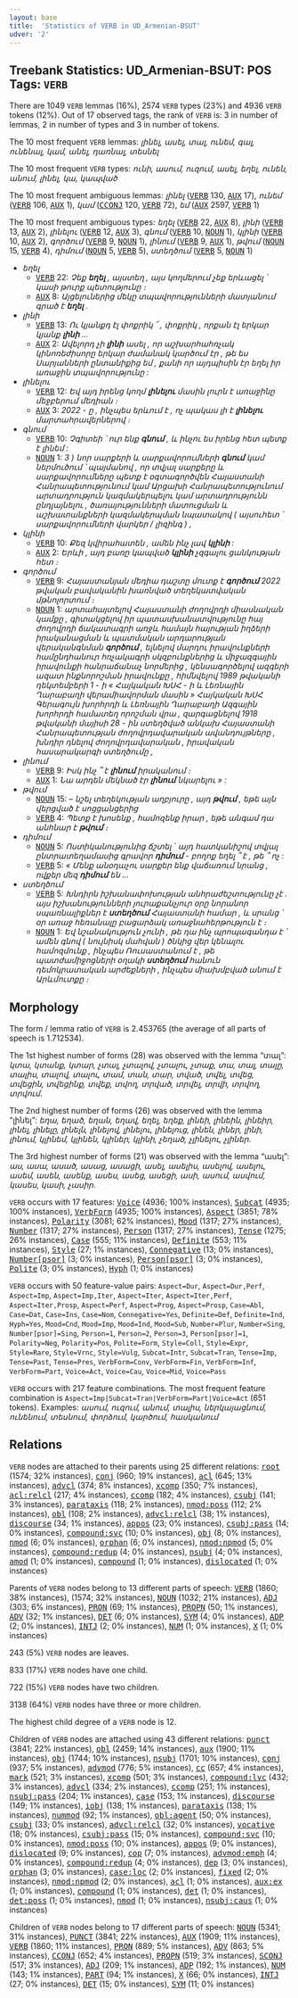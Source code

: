 ```yaml
---
layout: base
title:  'Statistics of VERB in UD_Armenian-BSUT'
udver: '2'
---
```


## Treebank Statistics: UD_Armenian-BSUT: POS Tags: `VERB`

There are 1049 `VERB` lemmas (16%), 2574 `VERB` types (23%) and 4936 `VERB` tokens (12%).
Out of 17 observed tags, the rank of `VERB` is: 3 in number of lemmas, 2 in number of types and 3 in number of tokens.

The 10 most frequent `VERB` lemmas: <em>լինել, ասել, տալ, ունեմ, գալ, ունենալ, կամ, անել, դառնալ, տեսնել</em>

The 10 most frequent `VERB` types:  <em>ունի, ասում, ուզում, ասել, եղել, ունեն, անում, լինել, կա, կապված</em>

The 10 most frequent ambiguous lemmas: <em>լինել</em> (<tt><a href="hy_bsut-pos-VERB.html">VERB</a></tt> 130, <tt><a href="hy_bsut-pos-AUX.html">AUX</a></tt> 17), <em>ունեմ</em> (<tt><a href="hy_bsut-pos-VERB.html">VERB</a></tt> 106, <tt><a href="hy_bsut-pos-AUX.html">AUX</a></tt> 1), <em>կամ</em> (<tt><a href="hy_bsut-pos-CCONJ.html">CCONJ</a></tt> 120, <tt><a href="hy_bsut-pos-VERB.html">VERB</a></tt> 72), <em>եմ</em> (<tt><a href="hy_bsut-pos-AUX.html">AUX</a></tt> 2597, <tt><a href="hy_bsut-pos-VERB.html">VERB</a></tt> 1)

The 10 most frequent ambiguous types:  <em>եղել</em> (<tt><a href="hy_bsut-pos-VERB.html">VERB</a></tt> 22, <tt><a href="hy_bsut-pos-AUX.html">AUX</a></tt> 8), <em>լինի</em> (<tt><a href="hy_bsut-pos-VERB.html">VERB</a></tt> 13, <tt><a href="hy_bsut-pos-AUX.html">AUX</a></tt> 2), <em>լինելու</em> (<tt><a href="hy_bsut-pos-VERB.html">VERB</a></tt> 12, <tt><a href="hy_bsut-pos-AUX.html">AUX</a></tt> 3), <em>գնում</em> (<tt><a href="hy_bsut-pos-VERB.html">VERB</a></tt> 10, <tt><a href="hy_bsut-pos-NOUN.html">NOUN</a></tt> 1), <em>կլինի</em> (<tt><a href="hy_bsut-pos-VERB.html">VERB</a></tt> 10, <tt><a href="hy_bsut-pos-AUX.html">AUX</a></tt> 2), <em>գործում</em> (<tt><a href="hy_bsut-pos-VERB.html">VERB</a></tt> 9, <tt><a href="hy_bsut-pos-NOUN.html">NOUN</a></tt> 1), <em>լինում</em> (<tt><a href="hy_bsut-pos-VERB.html">VERB</a></tt> 9, <tt><a href="hy_bsut-pos-AUX.html">AUX</a></tt> 1), <em>թվում</em> (<tt><a href="hy_bsut-pos-NOUN.html">NOUN</a></tt> 15, <tt><a href="hy_bsut-pos-VERB.html">VERB</a></tt> 4), <em>դիմում</em> (<tt><a href="hy_bsut-pos-NOUN.html">NOUN</a></tt> 5, <tt><a href="hy_bsut-pos-VERB.html">VERB</a></tt> 5), <em>ստեղծում</em> (<tt><a href="hy_bsut-pos-VERB.html">VERB</a></tt> 5, <tt><a href="hy_bsut-pos-NOUN.html">NOUN</a></tt> 1)


* <em>եղել</em>
  * <tt><a href="hy_bsut-pos-VERB.html">VERB</a></tt> 22: <em>Չեք <b>եղել</b> , այստեղ , այս կողմերում չեք երևացել ՝ կասի թուրք պետությունը ։</em>
  * <tt><a href="hy_bsut-pos-AUX.html">AUX</a></tt> 8: <em>Այցելուներից մեկը տպավորությունների մատյանում գրած է <b>եղել</b> .</em>
* <em>լինի</em>
  * <tt><a href="hy_bsut-pos-VERB.html">VERB</a></tt> 13: <em>Ու կյանքդ էլ փոքրիկ ՜ , փոքրիկ , որքան էլ երկար կյանք <b>լինի</b> …</em>
  * <tt><a href="hy_bsut-pos-AUX.html">AUX</a></tt> 2: <em>Ավելորդ չի <b>լինի</b> ասել , որ աշխարհահռչակ կինոռեժիսորը երկար ժամանակ կարծում էր , թե ես Սարյանների ընտանիքից եմ , քանի որ այդպիսին էր եղել իր առաջին տպավորությունը :</em>
* <em>լինելու</em>
  * <tt><a href="hy_bsut-pos-VERB.html">VERB</a></tt> 12: <em>Եվ այդ իրենց կողմ <b>լինելու</b> մասին լուրն է առաջինը մեջբերում մեդիան ։</em>
  * <tt><a href="hy_bsut-pos-AUX.html">AUX</a></tt> 3: <em>2022 - ը , ինչպես երևում է , ոչ պակաս լի է <b>լինելու</b> մարտահրավերներով ։</em>
* <em>գնում</em>
  * <tt><a href="hy_bsut-pos-VERB.html">VERB</a></tt> 10: <em>Չգիտեի ՝ ուր ենք <b>գնում</b> , և ինչու ես իրենց հետ պետք է լինեմ :</em>
  * <tt><a href="hy_bsut-pos-NOUN.html">NOUN</a></tt> 1: <em>3 ) նոր սարքերի և սարքավորումների <b>գնում</b> կամ ներմուծում ՝ պայմանով , որ տվյալ սարքերը և սարքավորումները պետք է օգտագործվեն Հայաստանի Հանրապետությունում կամ Արցախի Հանրապետությունում արտադրություն կազմակերպելու կամ արտադրությունն ընդլայնելու , ծառայությունների մատուցման և աշխատանքների կազմակերպման նպատակով ( այսուհետ ՝ սարքավորումների վարկեր / լիզինգ ) ,</em>
* <em>կլինի</em>
  * <tt><a href="hy_bsut-pos-VERB.html">VERB</a></tt> 10: <em>Քեզ կվիրահատեն , ամեն ինչ լավ <b>կլինի</b> :</em>
  * <tt><a href="hy_bsut-pos-AUX.html">AUX</a></tt> 2: <em>Երևի , այդ բառը կապված <b>կլինի</b> չզգալու ցանկության հետ ։</em>
* <em>գործում</em>
  * <tt><a href="hy_bsut-pos-VERB.html">VERB</a></tt> 9: <em>Հայաստանյան մեդիա դաշտը մուտք է <b>գործում</b> 2022 թվական բավականին խառնված տեղեկատվական մթնոլորտում ։</em>
  * <tt><a href="hy_bsut-pos-NOUN.html">NOUN</a></tt> 1: <em>արտահայտելով Հայաստանի ժողովրդի միասնական կամքը , գիտակցելով իր պատասխանատվությունը հայ ժողովրդի ճակատագրի առջև համայն հայության իղձերի իրականացման և պատմական արդարության վերականգնման <b>գործում</b> , ելնելով մարդու իրավունքների համընդհանուր հռչակագրի սկզբունքներից և միջազգային իրավունքի հանրաճանաչ նորմերից , կենսագործելով ազգերի ազատ ինքնորոշման իրավունքը , հիմնվելով 1989 թվականի դեկտեմբերի 1 - ի « Հայկական ԽՍՀ - ի և Լեռնային Ղարաբաղի վերամիավորման մասին » Հայկական ԽՍՀ Գերագույն խորհրդի և Լեռնային Ղարաբաղի Ազգային խորհրդի համատեղ որոշման վրա , զարգացնելով 1918 թվականի մայիսի 28 - ին ստեղծված անկախ Հայաստանի Հանրապետության ժողովրդավարական ավանդույթները , խնդիր դնելով ժողովրդավարական , իրավական հասարակարգի ստեղծումը ,</em>
* <em>լինում</em>
  * <tt><a href="hy_bsut-pos-VERB.html">VERB</a></tt> 9: <em>Իսկ ինչ ՞ է <b>լինում</b> իրականում ։</em>
  * <tt><a href="hy_bsut-pos-AUX.html">AUX</a></tt> 1: <em>Նա արդեն մեկնած էր <b>լինում</b> նկարելու » :</em>
* <em>թվում</em>
  * <tt><a href="hy_bsut-pos-NOUN.html">NOUN</a></tt> 15: <em>– նշել տեղեկության աղբյուրը , այդ <b>թվում</b> , եթե այն վերցված է սոցցանցերից</em>
  * <tt><a href="hy_bsut-pos-VERB.html">VERB</a></tt> 4: <em>Պետք է խոսենք , համոզենք իրար , եթե անգամ դա անհնար է <b>թվում</b> ։</em>
* <em>դիմում</em>
  * <tt><a href="hy_bsut-pos-NOUN.html">NOUN</a></tt> 5: <em>Ոստիկանությունից ճշտել ` այդ հատկանիշով տվյալ ընտրատեղամասից գրավոր <b>դիմում</b> - բողոք եղել ՞ է , թե ՞ ոչ :</em>
  * <tt><a href="hy_bsut-pos-VERB.html">VERB</a></tt> 5: <em>« Մենք անօդաչու սարքեր ենք վաճառում նրանց , ովքեր մեզ <b>դիմում</b> են ...</em>
* <em>ստեղծում</em>
  * <tt><a href="hy_bsut-pos-VERB.html">VERB</a></tt> 5: <em>Խնդիրն իշխանափոխության անհրաժեշտությունը չէ . այս իշխանությունների յուրաքանչյուր օրը նորանոր սպառնալիքներ է <b>ստեղծում</b> Հայաստանի համար , և սրանց ՝ օր առաջ հեռանալը բացարձակ առաջնահերթություն է ։</em>
  * <tt><a href="hy_bsut-pos-NOUN.html">NOUN</a></tt> 1: <em>Եվ նշանակություն չունի , թե դա ինչ պրոպագանդա է ՝ ամեն գնով ( նույնիսկ մահվան ) ծնկից վեր կենալու համոզմունք , ինչպես Ռուսաստանում է , թե պատժամիջոցների օղակի <b>ստեղծում</b> հանուն դեմոկրատական արժեքների , ինչպես միախմբված անում է Արևմուտքը ։</em>

## Morphology

The form / lemma ratio of `VERB` is 2.453765 (the average of all parts of speech is 1.712534).

The 1st highest number of forms (28) was observed with the lemma “տալ”: <em>կտա, կտանք, կտար, չտալ, չտալով, չտալու, չտաք, տա, տալ, տալը, տալիս, տալով, տալու, տամ, տան, տար, տված, տվել, տվեց, տվեցին, տվեցինք, տվեք, տվող, տրված, տրվել, տրվի, տրվող, տրվում</em>.

The 2nd highest number of forms (26) was observed with the lemma “լինել”: <em>եղա, եղած, եղան, եղավ, եղել, եղեք, լինեի, լինեին, լինեիր, լինել, լինելը, լինելն, լինելով, լինելու, լինելուց, լինեն, լիներ, լինի, լինում, կլինեմ, կլինեն, կլիներ, կլինի, չեղած, չլինելու, չլիներ</em>.

The 3rd highest number of forms (21) was observed with the lemma “ասել”: <em>աս, ասա, ասած, ասաց, ասացի, ասել, ասելիս, ասելով, ասելու, ասեմ, ասեն, ասենք, ասես, ասեց, ասեցի, ասի, ասում, ասվում, կասես, կասի, չասիր</em>.

`VERB` occurs with 17 features: <tt><a href="hy_bsut-feat-Voice.html">Voice</a></tt> (4936; 100% instances), <tt><a href="hy_bsut-feat-Subcat.html">Subcat</a></tt> (4935; 100% instances), <tt><a href="hy_bsut-feat-VerbForm.html">VerbForm</a></tt> (4935; 100% instances), <tt><a href="hy_bsut-feat-Aspect.html">Aspect</a></tt> (3851; 78% instances), <tt><a href="hy_bsut-feat-Polarity.html">Polarity</a></tt> (3081; 62% instances), <tt><a href="hy_bsut-feat-Mood.html">Mood</a></tt> (1317; 27% instances), <tt><a href="hy_bsut-feat-Number.html">Number</a></tt> (1317; 27% instances), <tt><a href="hy_bsut-feat-Person.html">Person</a></tt> (1317; 27% instances), <tt><a href="hy_bsut-feat-Tense.html">Tense</a></tt> (1275; 26% instances), <tt><a href="hy_bsut-feat-Case.html">Case</a></tt> (555; 11% instances), <tt><a href="hy_bsut-feat-Definite.html">Definite</a></tt> (553; 11% instances), <tt><a href="hy_bsut-feat-Style.html">Style</a></tt> (27; 1% instances), <tt><a href="hy_bsut-feat-Connegative.html">Connegative</a></tt> (13; 0% instances), <tt><a href="hy_bsut-feat-Number-psor.html">Number[psor]</a></tt> (3; 0% instances), <tt><a href="hy_bsut-feat-Person-psor.html">Person[psor]</a></tt> (3; 0% instances), <tt><a href="hy_bsut-feat-Polite.html">Polite</a></tt> (3; 0% instances), <tt><a href="hy_bsut-feat-Hyph.html">Hyph</a></tt> (1; 0% instances)

`VERB` occurs with 50 feature-value pairs: `Aspect=Dur`, `Aspect=Dur,Perf`, `Aspect=Imp`, `Aspect=Imp,Iter`, `Aspect=Iter`, `Aspect=Iter,Perf`, `Aspect=Iter,Prosp`, `Aspect=Perf`, `Aspect=Prog`, `Aspect=Prosp`, `Case=Abl`, `Case=Dat`, `Case=Ins`, `Case=Nom`, `Connegative=Yes`, `Definite=Def`, `Definite=Ind`, `Hyph=Yes`, `Mood=Cnd`, `Mood=Imp`, `Mood=Ind`, `Mood=Sub`, `Number=Plur`, `Number=Sing`, `Number[psor]=Sing`, `Person=1`, `Person=2`, `Person=3`, `Person[psor]=1`, `Polarity=Neg`, `Polarity=Pos`, `Polite=Form`, `Style=Coll`, `Style=Expr`, `Style=Rare`, `Style=Vrnc`, `Style=Vulg`, `Subcat=Intr`, `Subcat=Tran`, `Tense=Imp`, `Tense=Past`, `Tense=Pres`, `VerbForm=Conv`, `VerbForm=Fin`, `VerbForm=Inf`, `VerbForm=Part`, `Voice=Act`, `Voice=Cau`, `Voice=Mid`, `Voice=Pass`

`VERB` occurs with 217 feature combinations.
The most frequent feature combination is `Aspect=Imp|Subcat=Tran|VerbForm=Part|Voice=Act` (651 tokens).
Examples: <em>ասում, ուզում, անում, տալիս, ներկայացնում, ունենում, տեսնում, փորձում, կարծում, հասկանում</em>


## Relations

`VERB` nodes are attached to their parents using 25 different relations: <tt><a href="hy_bsut-dep-root.html">root</a></tt> (1574; 32% instances), <tt><a href="hy_bsut-dep-conj.html">conj</a></tt> (960; 19% instances), <tt><a href="hy_bsut-dep-acl.html">acl</a></tt> (645; 13% instances), <tt><a href="hy_bsut-dep-advcl.html">advcl</a></tt> (374; 8% instances), <tt><a href="hy_bsut-dep-xcomp.html">xcomp</a></tt> (350; 7% instances), <tt><a href="hy_bsut-dep-acl-relcl.html">acl:relcl</a></tt> (217; 4% instances), <tt><a href="hy_bsut-dep-ccomp.html">ccomp</a></tt> (182; 4% instances), <tt><a href="hy_bsut-dep-csubj.html">csubj</a></tt> (141; 3% instances), <tt><a href="hy_bsut-dep-parataxis.html">parataxis</a></tt> (118; 2% instances), <tt><a href="hy_bsut-dep-nmod-poss.html">nmod:poss</a></tt> (112; 2% instances), <tt><a href="hy_bsut-dep-obl.html">obl</a></tt> (108; 2% instances), <tt><a href="hy_bsut-dep-advcl-relcl.html">advcl:relcl</a></tt> (38; 1% instances), <tt><a href="hy_bsut-dep-discourse.html">discourse</a></tt> (34; 1% instances), <tt><a href="hy_bsut-dep-appos.html">appos</a></tt> (23; 0% instances), <tt><a href="hy_bsut-dep-csubj-pass.html">csubj:pass</a></tt> (14; 0% instances), <tt><a href="hy_bsut-dep-compound-svc.html">compound:svc</a></tt> (10; 0% instances), <tt><a href="hy_bsut-dep-obj.html">obj</a></tt> (8; 0% instances), <tt><a href="hy_bsut-dep-nmod.html">nmod</a></tt> (6; 0% instances), <tt><a href="hy_bsut-dep-orphan.html">orphan</a></tt> (6; 0% instances), <tt><a href="hy_bsut-dep-nmod-npmod.html">nmod:npmod</a></tt> (5; 0% instances), <tt><a href="hy_bsut-dep-compound-redup.html">compound:redup</a></tt> (4; 0% instances), <tt><a href="hy_bsut-dep-nsubj.html">nsubj</a></tt> (4; 0% instances), <tt><a href="hy_bsut-dep-amod.html">amod</a></tt> (1; 0% instances), <tt><a href="hy_bsut-dep-compound.html">compound</a></tt> (1; 0% instances), <tt><a href="hy_bsut-dep-dislocated.html">dislocated</a></tt> (1; 0% instances)

Parents of `VERB` nodes belong to 13 different parts of speech: <tt><a href="hy_bsut-pos-VERB.html">VERB</a></tt> (1860; 38% instances),  (1574; 32% instances), <tt><a href="hy_bsut-pos-NOUN.html">NOUN</a></tt> (1032; 21% instances), <tt><a href="hy_bsut-pos-ADJ.html">ADJ</a></tt> (303; 6% instances), <tt><a href="hy_bsut-pos-PRON.html">PRON</a></tt> (69; 1% instances), <tt><a href="hy_bsut-pos-PROPN.html">PROPN</a></tt> (50; 1% instances), <tt><a href="hy_bsut-pos-ADV.html">ADV</a></tt> (32; 1% instances), <tt><a href="hy_bsut-pos-DET.html">DET</a></tt> (6; 0% instances), <tt><a href="hy_bsut-pos-SYM.html">SYM</a></tt> (4; 0% instances), <tt><a href="hy_bsut-pos-ADP.html">ADP</a></tt> (2; 0% instances), <tt><a href="hy_bsut-pos-INTJ.html">INTJ</a></tt> (2; 0% instances), <tt><a href="hy_bsut-pos-NUM.html">NUM</a></tt> (1; 0% instances), <tt><a href="hy_bsut-pos-X.html">X</a></tt> (1; 0% instances)

243 (5%) `VERB` nodes are leaves.

833 (17%) `VERB` nodes have one child.

722 (15%) `VERB` nodes have two children.

3138 (64%) `VERB` nodes have three or more children.

The highest child degree of a `VERB` node is 12.

Children of `VERB` nodes are attached using 43 different relations: <tt><a href="hy_bsut-dep-punct.html">punct</a></tt> (3841; 22% instances), <tt><a href="hy_bsut-dep-obl.html">obl</a></tt> (2459; 14% instances), <tt><a href="hy_bsut-dep-aux.html">aux</a></tt> (1900; 11% instances), <tt><a href="hy_bsut-dep-obj.html">obj</a></tt> (1744; 10% instances), <tt><a href="hy_bsut-dep-nsubj.html">nsubj</a></tt> (1701; 10% instances), <tt><a href="hy_bsut-dep-conj.html">conj</a></tt> (937; 5% instances), <tt><a href="hy_bsut-dep-advmod.html">advmod</a></tt> (776; 5% instances), <tt><a href="hy_bsut-dep-cc.html">cc</a></tt> (657; 4% instances), <tt><a href="hy_bsut-dep-mark.html">mark</a></tt> (521; 3% instances), <tt><a href="hy_bsut-dep-xcomp.html">xcomp</a></tt> (501; 3% instances), <tt><a href="hy_bsut-dep-compound-lvc.html">compound:lvc</a></tt> (432; 3% instances), <tt><a href="hy_bsut-dep-advcl.html">advcl</a></tt> (334; 2% instances), <tt><a href="hy_bsut-dep-ccomp.html">ccomp</a></tt> (251; 1% instances), <tt><a href="hy_bsut-dep-nsubj-pass.html">nsubj:pass</a></tt> (204; 1% instances), <tt><a href="hy_bsut-dep-case.html">case</a></tt> (153; 1% instances), <tt><a href="hy_bsut-dep-discourse.html">discourse</a></tt> (149; 1% instances), <tt><a href="hy_bsut-dep-iobj.html">iobj</a></tt> (138; 1% instances), <tt><a href="hy_bsut-dep-parataxis.html">parataxis</a></tt> (138; 1% instances), <tt><a href="hy_bsut-dep-nummod.html">nummod</a></tt> (92; 1% instances), <tt><a href="hy_bsut-dep-obl-agent.html">obl:agent</a></tt> (50; 0% instances), <tt><a href="hy_bsut-dep-csubj.html">csubj</a></tt> (33; 0% instances), <tt><a href="hy_bsut-dep-advcl-relcl.html">advcl:relcl</a></tt> (32; 0% instances), <tt><a href="hy_bsut-dep-vocative.html">vocative</a></tt> (18; 0% instances), <tt><a href="hy_bsut-dep-csubj-pass.html">csubj:pass</a></tt> (15; 0% instances), <tt><a href="hy_bsut-dep-compound-svc.html">compound:svc</a></tt> (10; 0% instances), <tt><a href="hy_bsut-dep-nmod-poss.html">nmod:poss</a></tt> (10; 0% instances), <tt><a href="hy_bsut-dep-appos.html">appos</a></tt> (9; 0% instances), <tt><a href="hy_bsut-dep-dislocated.html">dislocated</a></tt> (9; 0% instances), <tt><a href="hy_bsut-dep-cop.html">cop</a></tt> (7; 0% instances), <tt><a href="hy_bsut-dep-advmod-emph.html">advmod:emph</a></tt> (4; 0% instances), <tt><a href="hy_bsut-dep-compound-redup.html">compound:redup</a></tt> (4; 0% instances), <tt><a href="hy_bsut-dep-dep.html">dep</a></tt> (3; 0% instances), <tt><a href="hy_bsut-dep-orphan.html">orphan</a></tt> (3; 0% instances), <tt><a href="hy_bsut-dep-case-loc.html">case:loc</a></tt> (2; 0% instances), <tt><a href="hy_bsut-dep-fixed.html">fixed</a></tt> (2; 0% instances), <tt><a href="hy_bsut-dep-nmod-npmod.html">nmod:npmod</a></tt> (2; 0% instances), <tt><a href="hy_bsut-dep-acl.html">acl</a></tt> (1; 0% instances), <tt><a href="hy_bsut-dep-aux-ex.html">aux:ex</a></tt> (1; 0% instances), <tt><a href="hy_bsut-dep-compound.html">compound</a></tt> (1; 0% instances), <tt><a href="hy_bsut-dep-det.html">det</a></tt> (1; 0% instances), <tt><a href="hy_bsut-dep-det-poss.html">det:poss</a></tt> (1; 0% instances), <tt><a href="hy_bsut-dep-nmod.html">nmod</a></tt> (1; 0% instances), <tt><a href="hy_bsut-dep-nsubj-caus.html">nsubj:caus</a></tt> (1; 0% instances)

Children of `VERB` nodes belong to 17 different parts of speech: <tt><a href="hy_bsut-pos-NOUN.html">NOUN</a></tt> (5341; 31% instances), <tt><a href="hy_bsut-pos-PUNCT.html">PUNCT</a></tt> (3841; 22% instances), <tt><a href="hy_bsut-pos-AUX.html">AUX</a></tt> (1909; 11% instances), <tt><a href="hy_bsut-pos-VERB.html">VERB</a></tt> (1860; 11% instances), <tt><a href="hy_bsut-pos-PRON.html">PRON</a></tt> (889; 5% instances), <tt><a href="hy_bsut-pos-ADV.html">ADV</a></tt> (863; 5% instances), <tt><a href="hy_bsut-pos-CCONJ.html">CCONJ</a></tt> (652; 4% instances), <tt><a href="hy_bsut-pos-PROPN.html">PROPN</a></tt> (519; 3% instances), <tt><a href="hy_bsut-pos-SCONJ.html">SCONJ</a></tt> (517; 3% instances), <tt><a href="hy_bsut-pos-ADJ.html">ADJ</a></tt> (209; 1% instances), <tt><a href="hy_bsut-pos-ADP.html">ADP</a></tt> (192; 1% instances), <tt><a href="hy_bsut-pos-NUM.html">NUM</a></tt> (143; 1% instances), <tt><a href="hy_bsut-pos-PART.html">PART</a></tt> (94; 1% instances), <tt><a href="hy_bsut-pos-X.html">X</a></tt> (66; 0% instances), <tt><a href="hy_bsut-pos-INTJ.html">INTJ</a></tt> (27; 0% instances), <tt><a href="hy_bsut-pos-DET.html">DET</a></tt> (15; 0% instances), <tt><a href="hy_bsut-pos-SYM.html">SYM</a></tt> (11; 0% instances)

